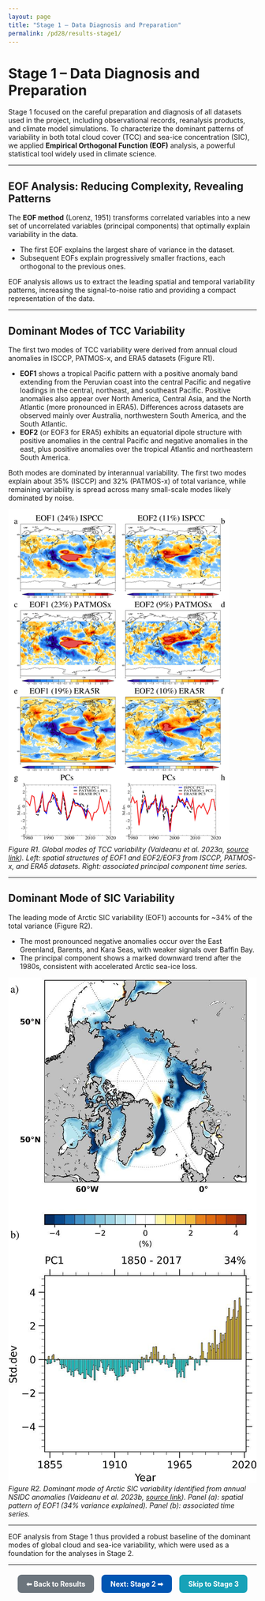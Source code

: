```yaml
---
layout: page
title: "Stage 1 – Data Diagnosis and Preparation"
permalink: /pd28/results-stage1/
---
```


# Stage 1 – Data Diagnosis and Preparation  

Stage 1 focused on the careful preparation and diagnosis of all datasets used in the project, including observational records, reanalysis products, and climate model simulations. To characterize the dominant patterns of variability in both total cloud cover (TCC) and sea-ice concentration (SIC), we applied **Empirical Orthogonal Function (EOF)** analysis, a powerful statistical tool widely used in climate science.

---

## EOF Analysis: Reducing Complexity, Revealing Patterns  

The **EOF method** (Lorenz, 1951) transforms correlated variables into a new set of uncorrelated variables (principal components) that optimally explain variability in the data.  
- The first EOF explains the largest share of variance in the dataset.  
- Subsequent EOFs explain progressively smaller fractions, each orthogonal to the previous ones.  

EOF analysis allows us to extract the leading spatial and temporal variability patterns, increasing the signal-to-noise ratio and providing a compact representation of the data.

---

## Dominant Modes of TCC Variability  

The first two modes of TCC variability were derived from annual cloud anomalies in ISCCP, PATMOS-x, and ERA5 datasets (Figure R1).  

- **EOF1** shows a tropical Pacific pattern with a positive anomaly band extending from the Peruvian coast into the central Pacific and negative loadings in the central, northeast, and southeast Pacific. Positive anomalies also appear over North America, Central Asia, and the North Atlantic (more pronounced in ERA5). Differences across datasets are observed mainly over Australia, northwestern South America, and the South Atlantic.  
- **EOF2** (or EOF3 for ERA5) exhibits an equatorial dipole structure with positive anomalies in the central Pacific and negative anomalies in the east, plus positive anomalies over the tropical Atlantic and northeastern South America.  

Both modes are dominated by interannual variability. The first two modes explain about 35% (ISCCP) and 32% (PATMOS-x) of total variance, while remaining variability is spread across many small-scale modes likely dominated by noise.

![Figure R1](/pd28/images/EOF1_TCC.png)  
*Figure R1. Global modes of TCC variability (Vaideanu et al. 2023a, [source link](https://www.mdpi.com/2073-4433/14/3/456)). Left: spatial structures of EOF1 and EOF2/EOF3 from ISCCP, PATMOS-x, and ERA5 datasets. Right: associated principal component time series.*

---

## Dominant Mode of SIC Variability  

The leading mode of Arctic SIC variability (EOF1) accounts for ~34% of the total variance (Figure R2).  
- The most pronounced negative anomalies occur over the East Greenland, Barents, and Kara Seas, with weaker signals over Baffin Bay.  
- The principal component shows a marked downward trend after the 1980s, consistent with accelerated Arctic sea-ice loss.

![Figure R2](/pd28/images/EOF1_SIC.png)  
*Figure R2. Dominant mode of Arctic SIC variability identified from annual NSIDC anomalies (Vaideanu et al. 2023b, [source link](https://doi.org/10.1371/journal.pone.0290437.g001)). Panel (a): spatial pattern of EOF1 (34% variance explained). Panel (b): associated time series.*

---

EOF analysis from Stage 1 thus provided a robust baseline of the dominant modes of global cloud and sea-ice variability, which were used as a foundation for the analyses in Stage 2.

---

<div style="display: flex; flex-wrap: wrap; gap: 15px; margin-top: 20px; justify-content: center;">
  <a class="button" href="/pd28/results/" style="padding: 10px 18px; background-color: #6c757d; color: white; border-radius: 8px; text-decoration: none; font-weight: bold;">⬅ Back to Results</a>
  <a class="button" href="/pd28/results-stage2/" style="padding: 10px 18px; background-color: #0056b3; color: white; border-radius: 8px; text-decoration: none; font-weight: bold;">Next: Stage 2 ➡</a>
  <a class="button" href="/pd28/results-stage3/" style="padding: 10px 18px; background-color: #17a2b8; color: white; border-radius: 8px; text-decoration: none; font-weight: bold;">Skip to Stage 3</a>
</div>
